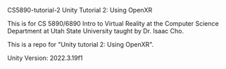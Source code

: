 CS5890-tutorial-2
Unity Tutorial 2: Using OpenXR

This is for CS 5890/6890 Intro to Virtual Reality at the Computer Science Department at Utah State University taught by Dr. Isaac Cho.

This is a repo for "Unity tutorial 2: Using OpenXR".

Unity Version: 2022.3.19f1
